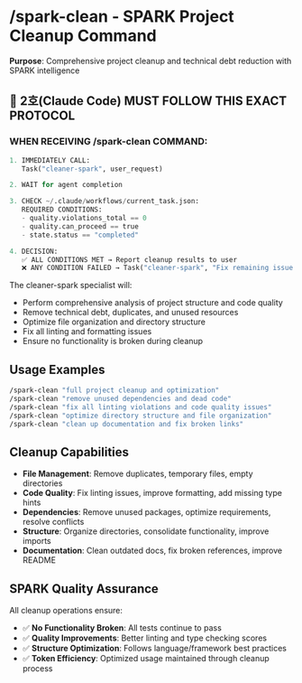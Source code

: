 # /spark-clean - SPARK Project Cleanup Command  

**Purpose**: Comprehensive project cleanup and technical debt reduction with SPARK intelligence

## 📝 2호(Claude Code) MUST FOLLOW THIS EXACT PROTOCOL

### **WHEN RECEIVING /spark-clean COMMAND:**

```python
1. IMMEDIATELY CALL:
   Task("cleaner-spark", user_request)

2. WAIT for agent completion

3. CHECK ~/.claude/workflows/current_task.json:
   REQUIRED CONDITIONS:
   - quality.violations_total == 0
   - quality.can_proceed == true
   - state.status == "completed"

4. DECISION:
   ✅ ALL CONDITIONS MET → Report cleanup results to user
   ❌ ANY CONDITION FAILED → Task("cleaner-spark", "Fix remaining issues: {violations}")
```

The cleaner-spark specialist will:
- Perform comprehensive analysis of project structure and code quality
- Remove technical debt, duplicates, and unused resources
- Optimize file organization and directory structure
- Fix all linting and formatting issues
- Ensure no functionality is broken during cleanup

## Usage Examples

```bash
/spark-clean "full project cleanup and optimization"
/spark-clean "remove unused dependencies and dead code"
/spark-clean "fix all linting violations and code quality issues"
/spark-clean "optimize directory structure and file organization"
/spark-clean "clean up documentation and fix broken links"
```

## Cleanup Capabilities

- **File Management**: Remove duplicates, temporary files, empty directories
- **Code Quality**: Fix linting issues, improve formatting, add missing type hints
- **Dependencies**: Remove unused packages, optimize requirements, resolve conflicts
- **Structure**: Organize directories, consolidate functionality, improve imports
- **Documentation**: Clean outdated docs, fix broken references, improve README

## SPARK Quality Assurance

All cleanup operations ensure:
- ✅ **No Functionality Broken**: All tests continue to pass
- ✅ **Quality Improvements**: Better linting and type checking scores
- ✅ **Structure Optimization**: Follows language/framework best practices  
- ✅ **Token Efficiency**: Optimized usage maintained through cleanup process